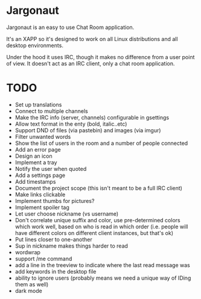 # Jargonaut

Jargonaut is an easy to use Chat Room application.

It's an XAPP so it's designed to work on all Linux distributions and all desktop environments.

Under the hood it uses IRC, though it makes no difference from a user point of view. It doesn't act as an IRC client, only a chat room application.

# TODO

- Set up translations
- Connect to multiple channels
- Make the IRC info (server, channels) configurable in gsettings
- Allow text format in the enty (bold, italic..etc)
- Support DND of files (via pastebin) and images (via imgur)
- Filter unwanted words
- Show the list of users in the room and a number of people connected
- Add an error page
- Design an icon
- Implement a tray
- Notify the user when quoted
- Add a settings page
- Add timestamps
- Document the project scope (this isn't meant to be a full IRC client)
- Make links clickable
- Implement thumbs for pictures?
- Implement spoiler tag
- Let user choose nickname (vs username)
- Don't correlate unique suffix and color, use pre-determined colors which work well, based on who is read in which order (i.e. people will have different colors on different client instances, but that's ok)
- Put lines closer to one-another
- Sup in nickname makes things harder to read
- wordwrap
- support /me command
- add a line in the treeview to indicate where the last read message was
- add keywords in the desktop file
- ability to ignore users (probably means we need a unique way of IDing them as well)
- dark mode